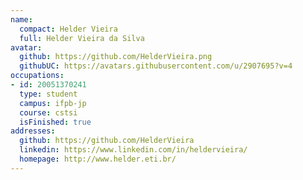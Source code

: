 ```yaml
---
name:
  compact: Helder Vieira
  full: Helder Vieira da Silva
avatar:
  github: https://github.com/HelderVieira.png
  githubUC: https://avatars.githubusercontent.com/u/2907695?v=4
occupations:
- id: 20051370241
  type: student
  campus: ifpb-jp
  course: cstsi
  isFinished: true
addresses:
  github: https://github.com/HelderVieira
  linkedin: https://www.linkedin.com/in/heldervieira/
  homepage: http://www.helder.eti.br/
---
```

